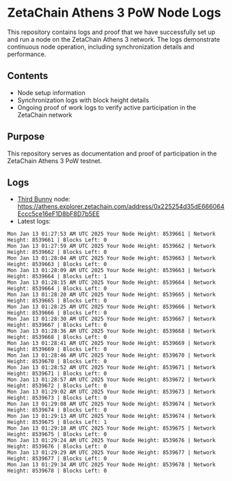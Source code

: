 # ZetaChain Athens 3 PoW Node Logs
This repository contains logs and proof that we have successfully set up and run a node on the ZetaChain Athens 3 network. The logs demonstrate continuous node operation, including synchronization details and performance.

## Contents
- Node setup information
- Synchronization logs with block height details
- Ongoing proof of work logs to verify active participation in the ZetaChain network

## Purpose
This repository serves as documentation and proof of participation in the ZetaChain Athens 3 PoW testnet.

## Logs

- [Third Bunny](https://thirdbunny.xyz/) node: https://athens.explorer.zetachain.com/address/0x225254d35dE666064Eccc5ce16eF1D8bF8D7b5EE
- Latest logs:
```
Mon Jan 13 01:27:53 AM UTC 2025 Your Node Height: 8539661 | Network Height: 8539661 | Blocks Left: 0
Mon Jan 13 01:27:59 AM UTC 2025 Your Node Height: 8539662 | Network Height: 8539662 | Blocks Left: 0
Mon Jan 13 01:28:04 AM UTC 2025 Your Node Height: 8539663 | Network Height: 8539663 | Blocks Left: 0
Mon Jan 13 01:28:09 AM UTC 2025 Your Node Height: 8539663 | Network Height: 8539664 | Blocks Left: 1
Mon Jan 13 01:28:15 AM UTC 2025 Your Node Height: 8539664 | Network Height: 8539664 | Blocks Left: 0
Mon Jan 13 01:28:20 AM UTC 2025 Your Node Height: 8539665 | Network Height: 8539665 | Blocks Left: 0
Mon Jan 13 01:28:25 AM UTC 2025 Your Node Height: 8539666 | Network Height: 8539666 | Blocks Left: 0
Mon Jan 13 01:28:30 AM UTC 2025 Your Node Height: 8539667 | Network Height: 8539667 | Blocks Left: 0
Mon Jan 13 01:28:36 AM UTC 2025 Your Node Height: 8539668 | Network Height: 8539668 | Blocks Left: 0
Mon Jan 13 01:28:41 AM UTC 2025 Your Node Height: 8539669 | Network Height: 8539669 | Blocks Left: 0
Mon Jan 13 01:28:46 AM UTC 2025 Your Node Height: 8539670 | Network Height: 8539670 | Blocks Left: 0
Mon Jan 13 01:28:52 AM UTC 2025 Your Node Height: 8539671 | Network Height: 8539671 | Blocks Left: 0
Mon Jan 13 01:28:57 AM UTC 2025 Your Node Height: 8539672 | Network Height: 8539672 | Blocks Left: 0
Mon Jan 13 01:29:02 AM UTC 2025 Your Node Height: 8539673 | Network Height: 8539673 | Blocks Left: 0
Mon Jan 13 01:29:08 AM UTC 2025 Your Node Height: 8539674 | Network Height: 8539674 | Blocks Left: 0
Mon Jan 13 01:29:13 AM UTC 2025 Your Node Height: 8539674 | Network Height: 8539675 | Blocks Left: 1
Mon Jan 13 01:29:18 AM UTC 2025 Your Node Height: 8539675 | Network Height: 8539675 | Blocks Left: 0
Mon Jan 13 01:29:24 AM UTC 2025 Your Node Height: 8539676 | Network Height: 8539676 | Blocks Left: 0
Mon Jan 13 01:29:29 AM UTC 2025 Your Node Height: 8539677 | Network Height: 8539677 | Blocks Left: 0
Mon Jan 13 01:29:34 AM UTC 2025 Your Node Height: 8539678 | Network Height: 8539678 | Blocks Left: 0
```
